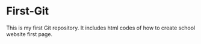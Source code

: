 # First-Git
This is my first Git repository.
It includes html codes of how to create school website first page. 
